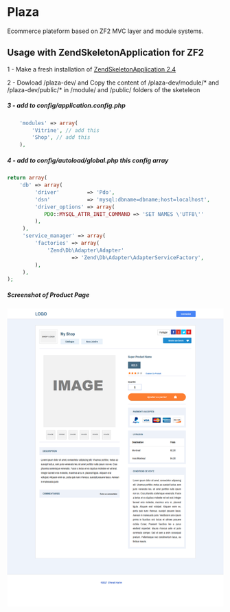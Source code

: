# Plaza
Ecommerce plateform based on ZF2 MVC layer and module systems.

## Usage with ZendSkeletonApplication for ZF2

1 - Make a fresh installation of 
    [ZendSkeletonApplication 2.4](https://github.com/zendframework/ZendSkeletonApplication/blob/release-2.4/README.md) 

2 - Dowload /plaza-dev/ and Copy the content of /plaza-dev/module/* and  /plaza-dev/public/* in /module/ and /public/ folders of the sketeleon

##### 3 - add to config/application.config.php

``` php 
    'modules' => array(
        'Vitrine', // add this
        'Shop', // add this
    ),
```

##### 4 - add to config/autoload/global.php this config array

``` php
return array(
    'db' => array(
         'driver'         => 'Pdo',
         'dsn'            => 'mysql:dbname=dbname;host=localhost',
         'driver_options' => array(
            PDO::MYSQL_ATTR_INIT_COMMAND => 'SET NAMES \'UTF8\''
         ),
     ),
     'service_manager' => array(
         'factories' => array(
             'Zend\Db\Adapter\Adapter'
                     => 'Zend\Db\Adapter\AdapterServiceFactory',
         ),
     ),
);
```
##### Screenshot of Product Page 
![Product Page](/screenshot/plaza-product.png?raw=true "Product Page")

